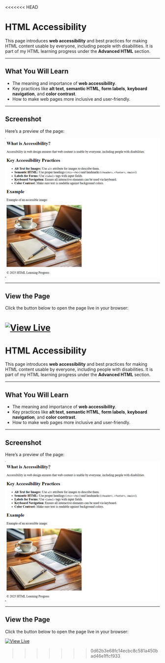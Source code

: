 <<<<<<< HEAD
# HTML Accessibility

This page introduces **web accessibility** and best practices for making HTML content usable by everyone, including people with disabilities. It is part of my HTML learning progress under the **Advanced HTML** section.  

---

## What You Will Learn

- The meaning and importance of **web accessibility**.  
- Key practices like **alt text**, **semantic HTML**, **form labels**, **keyboard navigation**, and **color contrast**.  
- How to make web pages more inclusive and user-friendly.  

---

## Screenshot

Here’s a preview of the page:

![Accessibility Screenshot](screenshot1.png)

---

## View the Page

Click the button below to open the page live in your browser:

[![View Live](https://img.shields.io/badge/View%20Code-Live-brightgreen)](https://saintsamuelle.github.io/FRONTEND-LEARNING-PROGRESS/HTML/Accessibility/accessibility.html)
=======
# HTML Accessibility

This page introduces **web accessibility** and best practices for making HTML content usable by everyone, including people with disabilities. It is part of my HTML learning progress under the **Advanced HTML** section.  

---

## What You Will Learn

- The meaning and importance of **web accessibility**.  
- Key practices like **alt text**, **semantic HTML**, **form labels**, **keyboard navigation**, and **color contrast**.  
- How to make web pages more inclusive and user-friendly.  

---

## Screenshot

Here’s a preview of the page:

![Accessibility Screenshot](screenshot1.png)

---

## View the Page

Click the button below to open the page live in your browser:

[![View Live](https://img.shields.io/badge/View%20Code-Live-brightgreen)](https://saintsamuelle.github.io/FRONTEND-LEARNING-PROGRESS/HTML/Accessibility/accessibility.html)
>>>>>>> 0d62b3e68fc14ecbc8c581a450bad46e1ffcf933
